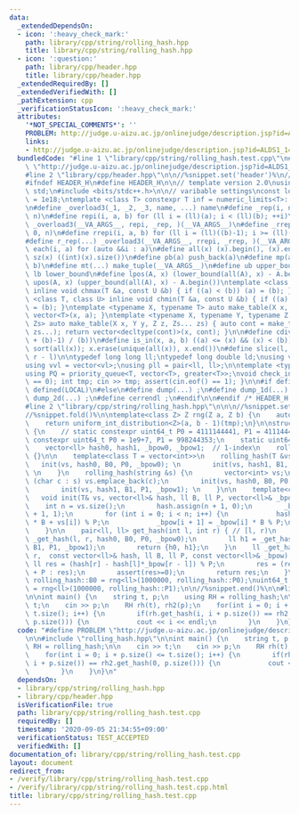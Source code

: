 ```yaml
---
data:
  _extendedDependsOn:
  - icon: ':heavy_check_mark:'
    path: library/cpp/string/rolling_hash.hpp
    title: library/cpp/string/rolling_hash.hpp
  - icon: ':question:'
    path: library/cpp/header.hpp
    title: library/cpp/header.hpp
  _extendedRequiredBy: []
  _extendedVerifiedWith: []
  _pathExtension: cpp
  _verificationStatusIcon: ':heavy_check_mark:'
  attributes:
    '*NOT_SPECIAL_COMMENTS*': ''
    PROBLEM: http://judge.u-aizu.ac.jp/onlinejudge/description.jsp?id=ALDS1_14_B
    links:
    - http://judge.u-aizu.ac.jp/onlinejudge/description.jsp?id=ALDS1_14_B
  bundledCode: "#line 1 \"library/cpp/string/rolling_hash.test.cpp\"\n#define PROBLEM\
    \ \"http://judge.u-aizu.ac.jp/onlinejudge/description.jsp?id=ALDS1_14_B\"\n\n\
    #line 2 \"library/cpp/header.hpp\"\n\n//%snippet.set('header')%\n//%snippet.fold()%\n\
    #ifndef HEADER_H\n#define HEADER_H\n\n// template version 2.0\nusing namespace\
    \ std;\n#include <bits/stdc++.h>\n\n// varibable settings\nconst long long INF\
    \ = 1e18;\ntemplate <class T> constexpr T inf = numeric_limits<T>::max() / 2.1;\n\
    \n#define _overload3(_1, _2, _3, name, ...) name\n#define _rep(i, n) repi(i, 0,\
    \ n)\n#define repi(i, a, b) for (ll i = (ll)(a); i < (ll)(b); ++i)\n#define rep(...)\
    \ _overload3(__VA_ARGS__, repi, _rep, )(__VA_ARGS__)\n#define _rrep(i, n) rrepi(i,\
    \ 0, n)\n#define rrepi(i, a, b) for (ll i = (ll)((b)-1); i >= (ll)(a); --i)\n\
    #define r_rep(...) _overload3(__VA_ARGS__, rrepi, _rrep, )(__VA_ARGS__)\n#define\
    \ each(i, a) for (auto &&i : a)\n#define all(x) (x).begin(), (x).end()\n#define\
    \ sz(x) ((int)(x).size())\n#define pb(a) push_back(a)\n#define mp(a, b) make_pair(a,\
    \ b)\n#define mt(...) make_tuple(__VA_ARGS__)\n#define ub upper_bound\n#define\
    \ lb lower_bound\n#define lpos(A, x) (lower_bound(all(A), x) - A.begin())\n#define\
    \ upos(A, x) (upper_bound(all(A), x) - A.begin())\ntemplate <class T, class U>\
    \ inline void chmax(T &a, const U &b) { if ((a) < (b)) (a) = (b); }\ntemplate\
    \ <class T, class U> inline void chmin(T &a, const U &b) { if ((a) > (b)) (a)\
    \ = (b); }\ntemplate <typename X, typename T> auto make_table(X x, T a) { return\
    \ vector<T>(x, a); }\ntemplate <typename X, typename Y, typename Z, typename...\
    \ Zs> auto make_table(X x, Y y, Z z, Zs... zs) { auto cont = make_table(y, z,\
    \ zs...); return vector<decltype(cont)>(x, cont); }\n\n#define cdiv(a, b) (((a)\
    \ + (b)-1) / (b))\n#define is_in(x, a, b) ((a) <= (x) && (x) < (b))\n#define uni(x)\
    \ sort(all(x)); x.erase(unique(all(x)), x.end())\n#define slice(l, r) substr(l,\
    \ r - l)\n\ntypedef long long ll;\ntypedef long double ld;\nusing vl = vector<ll>;\n\
    using vvl = vector<vl>;\nusing pll = pair<ll, ll>;\n\ntemplate <typename T>\n\
    using PQ = priority_queue<T, vector<T>, greater<T>>;\nvoid check_input() { assert(cin.eof()\
    \ == 0); int tmp; cin >> tmp; assert(cin.eof() == 1); }\n\n#if defined(PCM) ||\
    \ defined(LOCAL)\n#else\n#define dump(...) ;\n#define dump_1d(...) ;\n#define\
    \ dump_2d(...) ;\n#define cerrendl ;\n#endif\n\n#endif /* HEADER_H */\n//%snippet.end()%\n\
    #line 2 \"library/cpp/string/rolling_hash.hpp\"\n\n\n//%snippet.set('rolling_hash')%\n\
    //%snippet.fold()%\n\ntemplate<class Z> Z rng(Z a, Z b) {\n    auto tmp = mt19937(chrono::steady_clock::now().time_since_epoch().count());\n\
    \    return uniform_int_distribution<Z>(a, b - 1)(tmp);\n}\n\nstruct rolling_hash\
    \ {\n    // static constexpr uint64_t P0 = 4111144441, P1 = 4111444111;\n    static\
    \ constexpr uint64_t P0 = 1e9+7, P1 = 998244353;\n    static uint64_t B0, B1;\n\
    \    vector<ll> hash0, hash1, _bpow0, _bpow1;  // 1-index\n    rolling_hash()\
    \ {}\n\n    template<class T = vector<int>>\n    rolling_hash(T &vs) {\n     \
    \   init(vs, hash0, B0, P0, _bpow0); \n        init(vs, hash1, B1, P1, _bpow1);\
    \ \n    }\n    rolling_hash(string &s) {\n        vector<int> vs;\n        for\
    \ (char c : s) vs.emplace_back(c);\n        init(vs, hash0, B0, P0, _bpow0); \n\
    \        init(vs, hash1, B1, P1, _bpow1); \n    }\n\n    template<class T>\n \
    \   void init(T& vs, vector<ll>& hash, ll B, ll P, vector<ll>& _bpow) {\n    \
    \    int n = vs.size();\n        hash.assign(n + 1, 0);\n        _bpow.assign(n\
    \ + 1, 1);\n        for (int i = 0; i < n; i++) {\n            hash[i + 1] = (hash[i]\
    \ * B + vs[i]) % P;\n            _bpow[i + 1] = _bpow[i] * B % P;\n        }\n\
    \    }\n\n    pair<ll, ll> get_hash(int l, int r) { // [l, r)\n        ll h0 =\
    \ _get_hash(l, r, hash0, B0, P0, _bpow0);\n        ll h1 = _get_hash(l, r, hash1,\
    \ B1, P1, _bpow1);\n        return {h0, h1};\n    }\n    ll _get_hash(int l, int\
    \ r,  const vector<ll>& hash, ll B, ll P, const vector<ll>& _bpow) {\n       \
    \ ll res = (hash[r] - hash[l]*_bpow[r - l]) % P;\n        res = (res < 0 ? res\
    \ + P : res);\n        assert(res>=0);\n        return res;\n    }\n};\nuint64_t\
    \ rolling_hash::B0 = rng<ll>(1000000, rolling_hash::P0);\nuint64_t rolling_hash::B1\
    \ = rng<ll>(1000000, rolling_hash::P1);\n\n//%snippet.end()%\n\n#line 4 \"library/cpp/string/rolling_hash.test.cpp\"\
    \n\nint main() {\n    string t, p;\n    using RH = rolling_hash;\n\n    cin >>\
    \ t;\n    cin >> p;\n    RH rh(t), rh2(p);\n    for(int i = 0; i + p.size() <=\
    \ t.size(); i++) {\n        if(rh.get_hash(i, i + p.size()) == rh2.get_hash(0,\
    \ p.size())) {\n            cout << i << endl;\n        }\n    }\n}\n"
  code: "#define PROBLEM \"http://judge.u-aizu.ac.jp/onlinejudge/description.jsp?id=ALDS1_14_B\"\
    \n\n#include \"rolling_hash.hpp\"\n\nint main() {\n    string t, p;\n    using\
    \ RH = rolling_hash;\n\n    cin >> t;\n    cin >> p;\n    RH rh(t), rh2(p);\n\
    \    for(int i = 0; i + p.size() <= t.size(); i++) {\n        if(rh.get_hash(i,\
    \ i + p.size()) == rh2.get_hash(0, p.size())) {\n            cout << i << endl;\n\
    \        }\n    }\n}\n"
  dependsOn:
  - library/cpp/string/rolling_hash.hpp
  - library/cpp/header.hpp
  isVerificationFile: true
  path: library/cpp/string/rolling_hash.test.cpp
  requiredBy: []
  timestamp: '2020-09-05 21:34:55+09:00'
  verificationStatus: TEST_ACCEPTED
  verifiedWith: []
documentation_of: library/cpp/string/rolling_hash.test.cpp
layout: document
redirect_from:
- /verify/library/cpp/string/rolling_hash.test.cpp
- /verify/library/cpp/string/rolling_hash.test.cpp.html
title: library/cpp/string/rolling_hash.test.cpp
---
```

